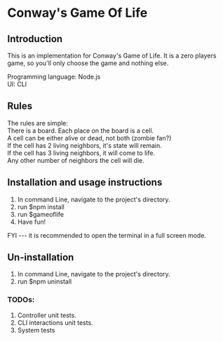 # Conway's Game Of Life

## Introduction
This is an implementation for Conway's Game of Life.   It is a zero players game, so you'll only choose the game and nothing else.    

Programming language: Node.js    
UI: CLI     

## Rules
The rules are simple:    
There is a board. Each place on the board is a cell.   
A cell can be either alive or dead, not both (zombie fan?)    
If the cell has 2 living neighbors, it's state will remain.    
 If the cell has 3 living neighbors, it will come to life.    
 Any other number of neighbors the cell will die.
 
 ## Installation and usage instructions
 1. In command Line, navigate to the project's directory.
 2. run  $npm install
 3. run $gameoflife
 4. Have fun!
 
  FYI --- it is recommended to open the terminal in a full screen mode.
 
 ## Un-installation
  1. In command Line, navigate to the project's directory.
  2. run  $npm uninstall
 
 ### TODOs:
 1. Controller unit tests.
 2. CLI interactions unit tests.
 3. System tests 
 
 